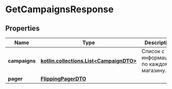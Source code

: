 
# GetCampaignsResponse

## Properties
| Name | Type | Description | Notes |
| ------------ | ------------- | ------------- | ------------- |
| **campaigns** | [**kotlin.collections.List&lt;CampaignDTO&gt;**](CampaignDTO.md) | Список с информацией по каждому магазину. |  |
| **pager** | [**FlippingPagerDTO**](FlippingPagerDTO.md) |  |  [optional] |



